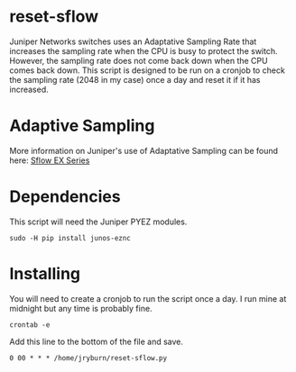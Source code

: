 # reset-sflow
Juniper Networks switches uses an Adaptative Sampling Rate that increases the sampling rate when the CPU is busy to protect the switch. However, the sampling rate does not come back down when the CPU comes back down. This script is designed to be run on a cronjob to check the sampling rate (2048 in my case) once a day and reset it if it has increased.

# Adaptive Sampling

More information on Juniper's use of Adaptative Sampling can be found here: [Sflow EX Series](https://www.juniper.net/documentation/en_US/junos/topics/concept/sflow-ex-series.html)

# Dependencies
This script will need the Juniper PYEZ modules.

    sudo -H pip install junos-eznc

# Installing
You will need to create a cronjob to run the script once a day. I run mine at midnight but any time is probably fine.

    crontab -e

Add this line to the bottom of the file and save.

    0 00 * * * /home/jryburn/reset-sflow.py
